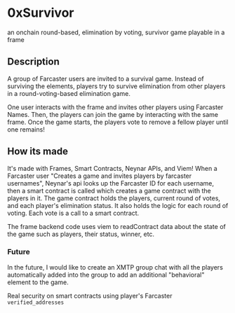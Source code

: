 # 0xSurvivor
an onchain round-based, elimination by voting, survivor game playable in a frame

## Description
A group of Farcaster users are invited to a survival game. Instead of surviving the elements, players try to survive elimination from other players in a round-voting-based elimination game.

One user interacts with the frame and invites other players using Farcaster Names. Then, the players can join the game by interacting with the same frame. Once the game starts, the players vote to remove a fellow player until one remains! 

## How its made
It's made with Frames, Smart Contracts, Neynar APIs, and Viem! When a Farcaster user "Creates a game and invites players by farcaster usernames", Neynar's api looks up the Farcaster ID for each username, then a smart contract is called which creates a game contract with the players in it. The game contract holds the players, current round of votes, and each player's elimination status. It also holds the logic for each round of voting. Each vote is a call to a smart contract.

The frame backend code uses viem to readContract data about the state of the game such as players, their status, winner, etc. 

### Future
In the future, I would like to create an XMTP group chat with all the players automatically added into the group to add an additional "behavioral" element to the game.

Real security on smart contracts using player's Farcaster `verified_addresses`
